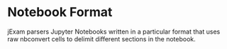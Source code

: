 # Notebook Format

jExam parsers Jupyter Notebooks written in a particular format that uses raw nbconvert cells to delimit different sections in the notebook.
